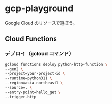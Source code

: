 # gcp-playground
Google Cloud のリソースで遊ぼう。

## Cloud Functions

### デプロイ（gcloud コマンド）
```bash
gcloud functions deploy python-http-function \
--gen2 \
--project=your-project-id \
--runtime=python311 \
--region=asia-northeast1 \
--source=. \
--entry-point=hello_get \
--trigger-http
```